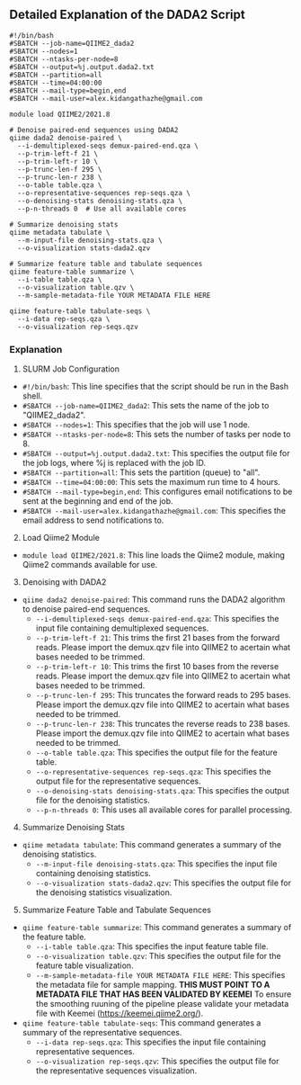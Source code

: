 ## Detailed Explanation of the DADA2 Script

    #!/bin/bash
    #SBATCH --job-name=QIIME2_dada2
    #SBATCH --nodes=1
    #SBATCH --ntasks-per-node=8
    #SBATCH --output=%j.output.dada2.txt
    #SBATCH --partition=all
    #SBATCH --time=04:00:00
    #SBATCH --mail-type=begin,end
    #SBATCH --mail-user=alex.kidangathazhe@gmail.com
    
    module load QIIME2/2021.8
    
    # Denoise paired-end sequences using DADA2
    qiime dada2 denoise-paired \
      --i-demultiplexed-seqs demux-paired-end.qza \
      --p-trim-left-f 21 \
      --p-trim-left-r 10 \
      --p-trunc-len-f 295 \
      --p-trunc-len-r 238 \
      --o-table table.qza \
      --o-representative-sequences rep-seqs.qza \
      --o-denoising-stats denoising-stats.qza \
      --p-n-threads 0  # Use all available cores
    
    # Summarize denoising stats
    qiime metadata tabulate \
      --m-input-file denoising-stats.qza \
      --o-visualization stats-dada2.qzv
    
    # Summarize feature table and tabulate sequences
    qiime feature-table summarize \
      --i-table table.qza \
      --o-visualization table.qzv \
      --m-sample-metadata-file YOUR METADATA FILE HERE
    
    qiime feature-table tabulate-seqs \
      --i-data rep-seqs.qza \
      --o-visualization rep-seqs.qzv
### Explanation
1. SLURM Job Configuration
* `#!/bin/bash`: This line specifies that the script should be run in the Bash shell.
* `#SBATCH --job-name=QIIME2_dada2`: This sets the name of the job to "QIIME2_dada2".
* `#SBATCH --nodes=1`: This specifies that the job will use 1 node.
* `#SBATCH --ntasks-per-node=8`: This sets the number of tasks per node to 8.
* `#SBATCH --output=%j.output.dada2.txt`: This specifies the output file for the job logs, where %j is replaced with the job ID.
* `#SBATCH --partition=all`: This sets the partition (queue) to "all".
* `#SBATCH --time=04:00:00`: This sets the maximum run time to 4 hours.
* `#SBATCH --mail-type=begin,end`: This configures email notifications to be sent at the beginning and end of the job.
* `#SBATCH --mail-user=alex.kidangathazhe@gmail.com`: This specifies the email address to send notifications to.
2. Load Qiime2 Module
* `module load QIIME2/2021.8`: This line loads the Qiime2 module, making Qiime2 commands available for use.
3. Denoising with DADA2
* `qiime dada2 denoise-paired`: This command runs the DADA2 algorithm to denoise paired-end sequences.
  * `--i-demultiplexed-seqs demux-paired-end.qza`: This specifies the input file containing demultiplexed sequences.
  * `--p-trim-left-f 21`: This trims the first 21 bases from the forward reads. Please import the demux.qzv file into QIIME2 to acertain what bases needed to be trimmed. 
  * `--p-trim-left-r 10`: This trims the first 10 bases from the reverse reads. Please import the demux.qzv file into QIIME2 to acertain what bases needed to be trimmed.
  * `--p-trunc-len-f 295`: This truncates the forward reads to 295 bases. Please import the demux.qzv file into QIIME2 to acertain what bases needed to be trimmed.
  * `--p-trunc-len-r 238`: This truncates the reverse reads to 238 bases. Please import the demux.qzv file into QIIME2 to acertain what bases needed to be trimmed.
  * `--o-table table.qza`: This specifies the output file for the feature table.
  * `--o-representative-sequences rep-seqs.qza`: This specifies the output file for the representative sequences.
  * `--o-denoising-stats denoising-stats.qza`: This specifies the output file for the denoising statistics.
  * `--p-n-threads 0`: This uses all available cores for parallel processing.
4. Summarize Denoising Stats
* `qiime metadata tabulate`: This command generates a summary of the denoising statistics.
  * `--m-input-file denoising-stats.qza`: This specifies the input file containing denoising statistics.
  * `--o-visualization stats-dada2.qzv`: This specifies the output file for the denoising statistics visualization.
5. Summarize Feature Table and Tabulate Sequences
* `qiime feature-table summarize`: This command generates a summary of the feature table.
  * `--i-table table.qza`: This specifies the input feature table file.
  * `--o-visualization table.qzv`: This specifies the output file for the feature table visualization.
  * `--m-sample-metadata-file YOUR METADATA FILE HERE`: This specifies the metadata file for sample mapping. **THIS MUST POINT TO A METADATA FILE THAT HAS BEEN VALIDATED BY KEEMEI** To ensure the smoothing ruuning of the pipeline please validate your metadata file with Keemei (https://keemei.qiime2.org/).
* `qiime feature-table tabulate-seqs`: This command generates a summary of the representative sequences.
  * `--i-data rep-seqs.qza`: This specifies the input file containing representative sequences.
  * `--o-visualization rep-seqs.qzv`: This specifies the output file for the representative sequences visualization.
